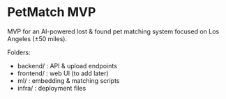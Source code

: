 # PetMatch MVP

MVP for an AI-powered lost & found pet matching system focused on Los Angeles (±50 miles).

Folders:
- backend/ : API & upload endpoints
- frontend/ : web UI (to add later)
- ml/ : embedding & matching scripts
- infra/ : deployment files

